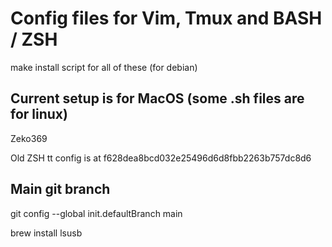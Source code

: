 # Config files for Vim, Tmux and BASH / ZSH

make install script for all of these (for debian)

## Current setup is for MacOS (some .sh files are for linux)

Zeko369

Old ZSH tt config is at f628dea8bcd032e25496d6d8fbb2263b757dc8d6

## Main git branch

git config --global init.defaultBranch main

brew install lsusb
